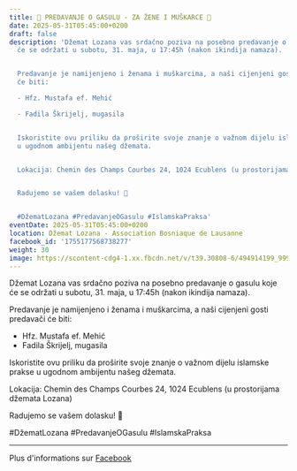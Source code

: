 ```yaml
---
title: 🕌 PREDAVANJE O GASULU - ZA ŽENE I MUŠKARCE 🕌
date: 2025-05-31T05:45:00+0200
draft: false
description: 'Džemat Lozana vas srdačno poziva na posebno predavanje o gasulu koje
  će se održati u subotu, 31. maja, u 17:45h (nakon ikindija namaza).


  Predavanje je namijenjeno i ženama i muškarcima, a naši cijenjeni gosti predavači
  će biti:

  - Hfz. Mustafa ef. Mehić

  - Fadila Škrijelj, mugasila


  Iskoristite ovu priliku da proširite svoje znanje o važnom dijelu islamske prakse
  u ugodnom ambijentu našeg džemata.


  Lokacija: Chemin des Champs Courbes 24, 1024 Ecublens (u prostorijama džemata Lozana)


  Radujemo se vašem dolasku! 🤲


  #DžematLozana #PredavanjeOGasulu #IslamskaPraksa'
eventDate: 2025-05-31T05:45:00+0200
location: Džemat Lozana - Association Bosniaque de Lausanne
facebook_id: '1755177568738277'
weight: 30
image: https://scontent-cdg4-1.xx.fbcdn.net/v/t39.30808-6/494914199_999822612278338_4903146151217973195_n.jpg?_nc_cat=102&ccb=1-7&_nc_sid=9e60e4&_nc_eui2=AeFAauOu64Us7bzORwGCR_uKLeidYIZViiQt6J1ghlWKJO8cYgStnFn9L4xmky7XBK_TVyDFTGt73zuAkbmGacdu&_nc_ohc=AVYB8PdjPsYQ7kNvwF3lnNw&_nc_oc=AdmXNMG7pDtIoWMdw0koRPUVjYIdc0wKz1caCh7spgT36Xne-yo6gKNri4JOKJByPzs&_nc_zt=23&_nc_ht=scontent-cdg4-1.xx&edm=ABTKTjYEAAAA&_nc_gid=ppp1aw5-PMVLcatRt3Pe4A&oh=00_AfNarLJDg-iT9g7dXnJeM2bEy1u9ZrpiiufTMehbRdJlxA&oe=6867CCA4
---
```


Džemat Lozana vas srdačno poziva na posebno predavanje o gasulu koje će se održati u subotu, 31. maja, u 17:45h (nakon ikindija namaza).

Predavanje je namijenjeno i ženama i muškarcima, a naši cijenjeni gosti predavači će biti:
- Hfz. Mustafa ef. Mehić
- Fadila Škrijelj, mugasila

Iskoristite ovu priliku da proširite svoje znanje o važnom dijelu islamske prakse u ugodnom ambijentu našeg džemata.

Lokacija: Chemin des Champs Courbes 24, 1024 Ecublens (u prostorijama džemata Lozana)

Radujemo se vašem dolasku! 🤲

#DžematLozana #PredavanjeOGasulu #IslamskaPraksa

---

Plus d'informations sur [Facebook](https://facebook.com/events/1755177568738277)